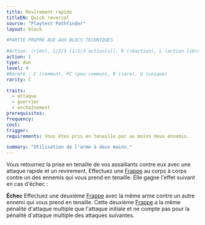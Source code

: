 ```yaml
---
title: Revirement rapide
titleEN: Quick reversal
source: "Playtest Pathfinder"
layout: block

#PARTIE PROPRE AUX AUX BLOCS TECHNIQUES

#Action: (rien), 1/2/3 (1/2/3 action[s]), R (réaction), L (action libre)
action: 1
type: don
level: 4
#Rareté : C (commun), PC (peu commun), R (rare), U (unique)
rarity: C

traits:
  - attaque
  - guerrier
  - enchaînement
prerequisites: 
frequency: 
cost:
trigger: 
requirements: Vous êtes pris en tenaille par au moins deux ennemis.

summary: "Utilisation de l'arme à deux mains."
---
```


Vous retournez la prise en tenaille de vos assaillants contre eux avec une attaque rapide et un revirement. Effectuez une [Frappe](/ch9-jouer-à-pathfinder/actions-de-base.html#frapper) au corps à corps contre un des ennemis qui vous prend en tenaille. Elle gagne l'effet suivant en cas d'échec :

**Échec** Effectuez une deuxième [Frappe](/ch9-jouer-à-pathfinder/actions-de-base.html#frapper) avec la même arme contre un autre ennemi qui vous prend en tenaille. Cette deuxième [Frappe](/ch9-jouer-à-pathfinder/actions-de-base.html#frapper) a la même pénalité d'attaque multiple que l'attaque initiale et ne compte pas pour la pénalité d'attaque multiple des attaques suivantes.